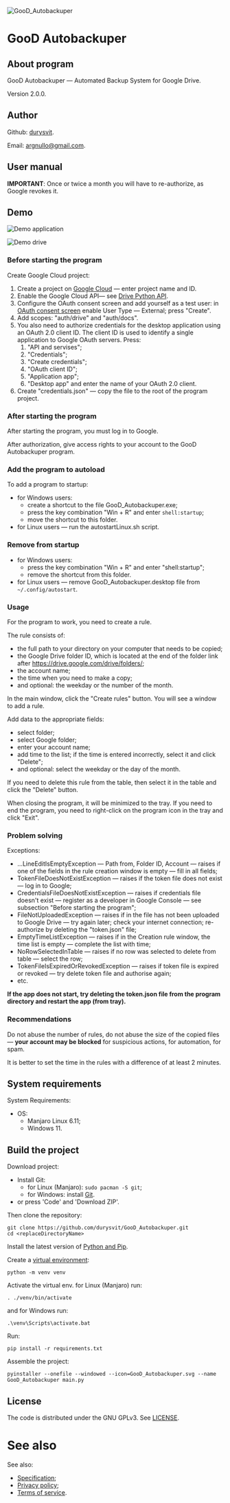 <picture>
    <source media="(prefers-color-scheme: dark)" srcset="./GooD_Autobackuper.svg">
    <source media="(prefers-color-scheme: light)" srcset="./GooD_Autobackuper.svg">
    <img alt="GooD_Autobackuper" src="./GooD_Autobackuper.svg">
</picture>

# GooD Autobackuper

## About program

GooD Autobackuper — Automated Backup System for Google Drive.

Version 2.0.0.

## Author 

Github: [durysvit](https://github.com/durysvit).

Email: argnullo@gmail.com.

## User manual

**IMPORTANT**: Once or twice a month you will have to re-authorize, as Google revokes it.

## Demo

![Demo application](./docs/gif/demoApp.gif)

![Demo drive](./docs/gif/demoDrive.gif)

### Before starting the program

Create Google Cloud project:
1. Create a project on [Google Cloud](https://console.cloud.google.com/projectcreate) — enter project name and ID.
1. Enable the Google Cloud API­— see [Drive Python API](https://developers.google.com/drive/api/quickstart/python).
1. Configure the OAuth consent screen and add yourself as a test user: in [OAuth consent screen](https://console.cloud.google.com/apis/credentials/consent?) enable User Type — External; press "Create".
1. Add scopes: "auth/drive" and "auth/docs".
1. You also need to authorize credentials for the desktop application using an OAuth 2.0 client ID. The client ID is used to identify a single application to Google OAuth servers. Press:
    1. "API and servises";
    1. "Credentials";
    1. "Create credentials";
    1. "OAuth client ID";
    1. "Application app";
    1. "Desktop app" and enter the name of your OAuth 2.0 client.
1. Create "credentials.json" — copy the file to the root of the program project.

### After starting the program

After starting the program, you must log in to Google. 

After authorization, give access rights to your account to the GooD Autobackuper program.

### Add the program to autoload

To add a program to startup:
* for Windows users:
    - create a shortcut to the file GooD_Autobackuper.exe;
    - press the key combination "Win + R" and enter `shell:startup`;
    - move the shortcut to this folder. 
* for Linux users — run the autostartLinux.sh script.

### Remove from startup

* for Windows users:
    - press the key combination "Win + R" and enter "shell:startup";
    - remove the shortcut from this folder. 
* for Linux users — remove GooD_Autobackuper.desktop file from `~/.config/autostart`.

### Usage  

For the program to work, you need to create a rule. 

The rule consists of:
* the full path to your directory on your computer that needs to be copied;
* the Google Drive folder ID, which is located at the end of the folder link after https://drive.google.com/drive/folders/;
* the account name; 
* the time when you need to make a copy;
* and optional: the weekday or the number of the month.

In the main window, click the "Create rules" button. You will see a window to add a rule. 

Add data to the appropriate fields: 
* select folder; 
* select Google folder;
* enter your account name;
* add time to the list; if the time is entered incorrectly, select it and click "Delete";
* and optional: select the weekday or the day of the month.

If you need to delete this rule from the table, then select it in the table and click the "Delete" button.

When closing the program, it will be minimized to the tray. If you need to end the program, you need to right-click on the program icon in the tray and click "Exit".

### Problem solving

Exceptions:
* ...LineEditIsEmptyException — Path from, Folder ID, Account — raises if one of the fields in the rule creation window is empty — fill in all fields;
* TokenFileDoesNotExistException — raises if the token file does not exist — log in to Google;
* CredentialsFileDoesNotExistException — raises if credentials file doesn't exist  — register as a developer in Google Console — see subsection "Before starting the program";
* FileNotUploadedException — raises if in the file has not been uploaded to Google Drive — try again later; check your internet connection; re-authorize by deleting the "token.json" file;
* EmptyTimeListException — raises if in the Creation rule window, the time list is empty — complete the list with time;
* NoRowSelectedInTable — raises if no row was selected to delete from table — select the row;
* TokenFileIsExpiredOrRevokedException — raises if token file is expired or revoked — try delete token file and authorise again;
* etc.

**If the app does not start, try deleting the token.json file from the program directory and restart the app (from tray).**

### Recommendations

Do not abuse the number of rules, do not abuse the size of the copied files — **your account may be blocked** for suspicious actions, for automation, for spam.

It is better to set the time in the rules with a difference of at least 2 minutes.

## System requirements

System Requirements:
* OS:
    - Manjaro Linux 6.11;
    - Windows 11.

## Build the project

Download project:
* Install Git:
    * for Linux (Manjaro): `sudo pacman -S git`;
    * for Windows: install [Git](https://git-scm.com/).
* or press 'Code' and 'Download ZIP'.

Then clone the repository:

```
git clone https://github.com/durysvit/GooD_Autobackuper.git
cd <replaceDirectoryName>
```

Install the latest version of [Python and Pip](https://www.python.org/).

Create a [virtual environment](https://docs.python.org/uk/3.10/library/venv.html):

```
python -m venv venv
```

Activate the virtual env. for Linux (Manjaro) run:

```
. ./venv/bin/activate
```

and for Windows run:

```
.\venv\Scripts\activate.bat
```

Run:

```
pip install -r requirements.txt
```

Assemble the project:

```
pyinstaller --onefile --windowed --icon=GooD_Autobackuper.svg --name GooD_Autobackuper main.py
```

## License

The code is distributed under the GNU GPLv3. See [LICENSE](./LICENSE).

# See also

See also:
* [Specification](./docs/specification.md);
* [Privacy policy](./PRIVACY_POLICY.md);
* [Terms of service](./TERMS_OF_SERVICE.md).

